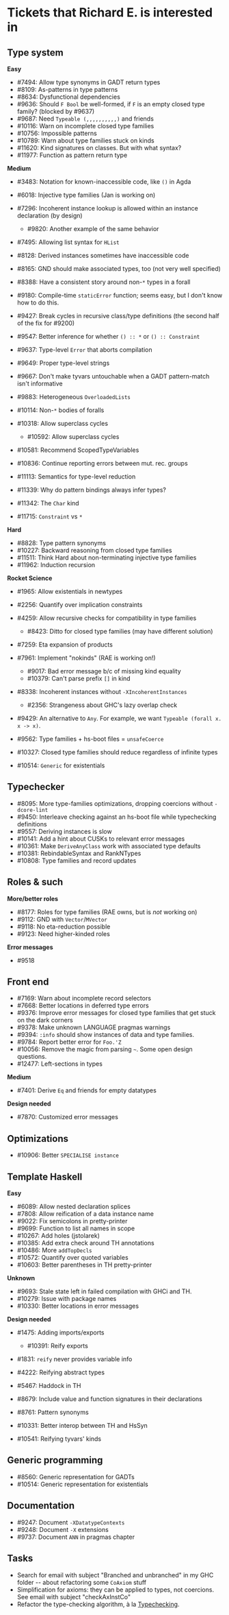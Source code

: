 # Tickets that Richard E. is interested in

## Type system

**Easy**

- #7494: Allow type synonyms in GADT return types
- #8109: As-patterns in type patterns
- #8634: Dysfunctional dependencies
- #9636: Should `F Bool` be well-formed, if `F` is an empty closed type family? (blocked by #9637)
- #9687: Need `Typeable (,,,,,,,,,,)` and friends
- #10116: Warn on incomplete closed type families
- #10756: Impossible patterns
- #10789: Warn about type families stuck on kinds
- #11620: Kind signatures on classes. But with what syntax?
- #11977: Function as pattern return type

**Medium**

- #3483: Notation for known-inaccessible code, like `()` in Agda
- #6018: Injective type families (Jan is working on)
- #7296: Incoherent instance lookup is allowed within an instance declaration (by design)

  - #9820: Another example of the same behavior
- #7495: Allowing list syntax for `HList`
- #8128: Derived instances sometimes have inaccessible code
- #8165: GND should make associated types, too (not very well specified)
- #8388: Have a consistent story around non-`*` types in a forall
- #9180: Compile-time `staticError` function; seems easy, but I don't know how to do this.
- #9427: Break cycles in recursive class/type definitions (the second half of the fix for #9200)
- #9547: Better inference for whether `() :: *` or `() :: Constraint`
- #9637: Type-level `Error` that aborts compilation
- #9649: Proper type-level strings
- #9667: Don't make tyvars untouchable when a GADT pattern-match isn't informative
- #9883: Heterogeneous `OverloadedLists`
- #10114: Non-`*` bodies of foralls
- #10318: Allow superclass cycles

  - #10592: Allow superclass cycles
- #10581: Recommend ScopedTypeVariables
- #10836: Continue reporting errors between mut. rec. groups
- #11113: Semantics for type-level reduction
- #11339: Why do pattern bindings always infer types?
- #11342: The `Char` kind
- #11715: `Constraint` vs `*`

**Hard**

- #8828: Type pattern synonyms
- #10227: Backward reasoning from closed type families
- #11511: Think Hard about non-terminating injective type families
- #11962: Induction recursion

**Rocket Science**

- #1965: Allow existentials in newtypes
- #2256: Quantify over implication constraints
- #4259: Allow recursive checks for compatibility in type families

  - #8423: Ditto for closed type families (may have different solution)
- #7259: Eta expansion of products
- #7961: Implement "nokinds" (RAE is working on!)

  - #9017: Bad error message b/c of missing kind equality
  - #10379: Can't parse prefix `[]` in kind
- #8338: Incoherent instances without `-XIncoherentInstances`

  - #2356: Strangeness about GHC's lazy overlap check
- #9429: An alternative to `Any`. For example, we want `Typeable (forall x. x -> x)`.
- #9562: Type families + hs-boot files = `unsafeCoerce`
- #10327: Closed type families should reduce regardless of infinite types
- #10514: `Generic` for existentials

## Typechecker

- #8095: More type-families optimizations, dropping coercions without `-dcore-lint`
- #9450: Interleave checking against an hs-boot file while typechecking definitions
- #9557: Deriving instances is slow
- #10141: Add a hint about CUSKs to relevant error messages
- #10361: Make `DeriveAnyClass` work with associated type defaults
- #10381: RebindableSyntax and RankNTypes
- #10808: Type families and record updates

## Roles & such

**More/better roles**

- #8177: Roles for type families (RAE owns, but is *not* working on)
- #9112: GND with `Vector`/`MVector`
- #9118: No eta-reduction possible
- #9123: Need higher-kinded roles

**Error messages**

- #9518

## Front end

- #7169: Warn about incomplete record selectors
- #7668: Better locations in deferred type errors
- #9376: Improve error messages for closed type families that get stuck on the dark corners
- #9378: Make unknown LANGUAGE pragmas warnings
- #9394: `:info` should show instances of data and type families.
- #9784: Report better error for `Foo.'Z`
- #10056: Remove the magic from parsing `~`. Some open design questions.
- #12477: Left-sections in types

**Medium**

- #7401: Derive `Eq` and friends for empty datatypes

**Design needed**

- #7870: Customized error messages

## Optimizations

- #10906: Better `SPECIALISE instance`

## Template Haskell

**Easy**

- #6089: Allow nested declaration splices
- #7808: Allow reification of a data instance name
- #9022: Fix semicolons in pretty-printer
- #9699: Function to list all names in scope
- #10267: Add holes (jstolarek)
- #10385: Add extra check around TH annotations
- #10486: More `addTopDecls`
- #10572: Quantify over quoted variables
- #10603: Better parentheses in TH pretty-printer

**Unknown**

- #9693: Stale state left in failed compilation with GHCi and TH.
- #10279: Issue with package names
- #10330: Better locations in error messages

**Design needed**

- #1475: Adding imports/exports

  - #10391: Reify exports
- #1831: `reify` never provides variable info
- #4222: Reifying abstract types
- #5467: Haddock in TH
- #8679: Include value and function signatures in their declarations
- #8761: Pattern synonyms
- #10331: Better interop between TH and HsSyn
- #10541: Reifying tyvars' kinds

## Generic programming

- #8560: Generic representation for GADTs
- #10514: Generic representation for existentials

## Documentation

- #9247: Document `-XDatatypeContexts`
- #9248: Document `-X` extensions
- #9737: Document `ANN` in pragmas chapter

## Tasks

- Search for email with subject "Branched and unbranched" in my GHC folder -- about refactoring some `CoAxiom` stuff
- Simplification for axioms: they can be applied to types, not coercions. See email with subject "checkAxInstCo"
- Refactor the type-checking algorithm, à la [Typechecking](typechecking).
